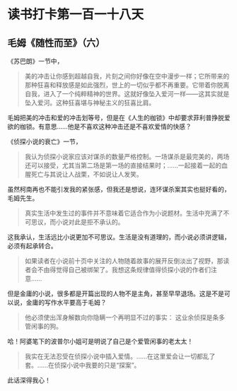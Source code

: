 读书打卡第一百一十八天
===

毛姆《随性而至》（六）
---

《苏巴朗》一节中，

> 美的冲击让你感到超越自我，片刻之间你好像在空中漫步一样；它所带来的那种狂喜和释放感是如此强烈，世上的一切似乎都不再重要。它带着你脱离自我，进入了一个纯粹精神的世界。这就好像坠入爱河一样——这其实就是坠入爱河。这种狂喜堪与神秘主义的狂喜比肩。

毛姆把美的冲击和爱的冲击划等号，但是在《人生的枷锁》中却要求菲利普挣脱爱欲的枷锁。有意思……他是不喜欢这种冲击还是不喜欢爱情的快感？

《侦探小说的衰亡》一节，

> 我认为侦探小说家应该对谋杀的数量严格控制。一场谋杀是最完美的，两场还可以接受，尤其当第二场是第一场的直接结果时；……一起接着一起的血腥死亡与其说让人战栗，不如说让人发笑。

虽然柯南再也不能引发我的紧张感，但我还是想说，连环谋杀案其实也挺好看的，毛姆先生。

> 真实生活中发生过的事件并不意味着它适合作为小说题材。生活中充满了不可思议，而小说对此是拒不承认的。

这我承认，生活远比小说更加不可思议。生活是没有道理的，而小说必须讲逻辑，必须有起承转合。

> 如果读者在小说前十页中关注的人物随着故事的展开反倒淡出了视野，那读者会不由得觉得自己被绑架了。我想这条规律值得侦探小说的作者们注意……

但是金庸的小说，很多都是开篇出现的人物不是主角，甚至早早退场。这是不是可以说，金庸的写作水平要高于毛姆？

> 他必须使出浑身解数向你隐瞒一个再明显不过的事实： 这业余侦探是条多管闲事的狗。

哈！阿婆笔下的波普尔小姐可是明说了自己是个爱管闲事的老太太！

> 我实在无法忍受在侦探小说中插入爱情。……在这里爱会让一切都乱了套。……在侦探小说中我要的只是“探案”。

此话深得我心！